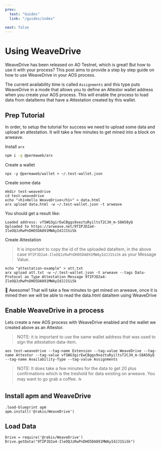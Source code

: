 ```yaml
---
prev:
  text: "Guides"
  link: "/guides/index"

next: false
---
```


# Using WeaveDrive

WeaveDrive has been released on AO Testnet, which is great! But how to use it with your process? This post aims to provide a step by step guide on how to use WeaveDrive in your AOS process.

The current availability time is called `Assignments` and this type puts WeaveDrive in a mode that allows you to define an Attestor wallet address when you create your AOS process. This will enable the process to load data from dataItems that have a Attestation created by this wallet.

## Prep Tutorial

In order, to setup the tutorial for success we need to upload some data and upload an attestation. It will take a few minutes to get mined into a block on arweave.

Install `arx`

```sh
npm i -g @permaweb/arx
```

Create a wallet

```
npx -y @permaweb/wallet > ~/.test-wallet.json
```

Create some data

```
mkdir test-weavedrive
cd test-weavedrive
echo "<h1>Hello WeaveDrive</h1>" > data.html
arx upload data.html -w ~/.test-wallet.json -t arweave
```

You should get a result like:

```
Loaded address: vfSWG3girEwCBggs9xeztuRyiltsT2CJH_m-S8A58yQ
Uploaded to https://arweave.net/9TIPJD2a4-IleOQJzRwPnDHO5DA891MWAyIdJJ1SiSk
```

Create Attestation

> It is important to copy the id of the uploaded dataItem, in the above case `9TIPJD2a4-IleOQJzRwPnDHO5DA891MWAyIdJJ1SiSk` as your Message Value.

```
echo "attestation-example" > att.txt
arx upload att.txt -w ~/.test-wallet.json -t arweave --tags Data-Protocol ao Type Attestation Message 9TIPJD2a4-IleOQJzRwPnDHO5DA891MWAyIdJJ1SiSk
```

:clap: Awesome! That will take a few minutes to get mined on arweave, once it is mined then we will be able to read the data.html dataItem using WeaveDrive

## Enable WeaveDrive in a process

Lets create a new AOS process with WeaveDrive enabled and the wallet we created above as an Attestor.

> NOTE: it is important to use the same wallet address that was used to sign the attestation data-item.

```
aos test-weavedrive --tag-name Extension --tag-value WeaveDrive --tag-name Attestor --tag-value vfSWG3girEwCBggs9xeztuRyiltsT2CJH_m-S8A58yQ --tag-name Availability-Type --tag-value Assignments
```

> NOTE: It does take a few minutes for the data to get 20 plus confirmations which is the treshold for data existing on arweave. You may want to go grab a coffee. :coffee:

## Install apm and WeaveDrive

```
.load-blueprint apm
apm.install('@rakis/WeaveDrive')
```

## Load Data

```
Drive = require('@rakis/WeaveDrive')
Drive.getData("9TIPJD2a4-IleOQJzRwPnDHO5DA891MWAyIdJJ1SiSk")
```
